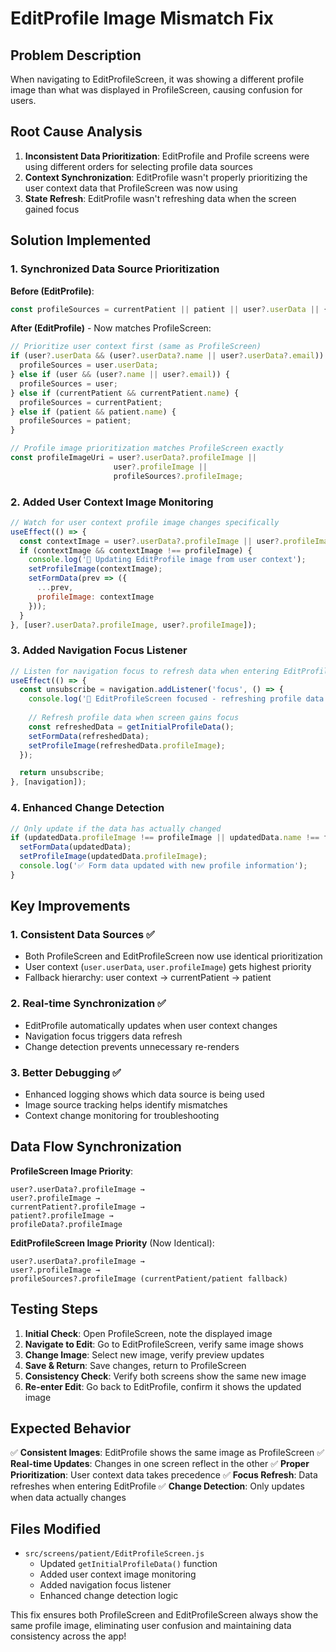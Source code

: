 # EditProfile Image Mismatch Fix

## Problem Description
When navigating to EditProfileScreen, it was showing a different profile image than what was displayed in ProfileScreen, causing confusion for users.

## Root Cause Analysis
1. **Inconsistent Data Prioritization**: EditProfile and Profile screens were using different orders for selecting profile data sources
2. **Context Synchronization**: EditProfile wasn't properly prioritizing the user context data that ProfileScreen was now using
3. **State Refresh**: EditProfile wasn't refreshing data when the screen gained focus

## Solution Implemented

### 1. Synchronized Data Source Prioritization
**Before (EditProfile)**:
```javascript
const profileSources = currentPatient || patient || user?.userData || {};
```

**After (EditProfile)** - Now matches ProfileScreen:
```javascript
// Prioritize user context first (same as ProfileScreen)
if (user?.userData && (user?.userData?.name || user?.userData?.email)) {
  profileSources = user.userData;
} else if (user && (user?.name || user?.email)) {
  profileSources = user;
} else if (currentPatient && currentPatient.name) {
  profileSources = currentPatient;
} else if (patient && patient.name) {
  profileSources = patient;
}

// Profile image prioritization matches ProfileScreen exactly
const profileImageUri = user?.userData?.profileImage || 
                       user?.profileImage ||
                       profileSources?.profileImage;
```

### 2. Added User Context Image Monitoring
```javascript
// Watch for user context profile image changes specifically
useEffect(() => {
  const contextImage = user?.userData?.profileImage || user?.profileImage;
  if (contextImage && contextImage !== profileImage) {
    console.log('🔄 Updating EditProfile image from user context');
    setProfileImage(contextImage);
    setFormData(prev => ({
      ...prev,
      profileImage: contextImage
    }));
  }
}, [user?.userData?.profileImage, user?.profileImage]);
```

### 3. Added Navigation Focus Listener
```javascript
// Listen for navigation focus to refresh data when entering EditProfile
useEffect(() => {
  const unsubscribe = navigation.addListener('focus', () => {
    console.log('📱 EditProfileScreen focused - refreshing profile data...');
    
    // Refresh profile data when screen gains focus
    const refreshedData = getInitialProfileData();
    setFormData(refreshedData);
    setProfileImage(refreshedData.profileImage);
  });

  return unsubscribe;
}, [navigation]);
```

### 4. Enhanced Change Detection
```javascript
// Only update if the data has actually changed
if (updatedData.profileImage !== profileImage || updatedData.name !== formData.name) {
  setFormData(updatedData);
  setProfileImage(updatedData.profileImage);
  console.log('✅ Form data updated with new profile information');
}
```

## Key Improvements

### 1. Consistent Data Sources ✅
- Both ProfileScreen and EditProfileScreen now use identical prioritization
- User context (`user.userData`, `user.profileImage`) gets highest priority
- Fallback hierarchy: user context → currentPatient → patient

### 2. Real-time Synchronization ✅
- EditProfile automatically updates when user context changes
- Navigation focus triggers data refresh
- Change detection prevents unnecessary re-renders

### 3. Better Debugging ✅
- Enhanced logging shows which data source is being used
- Image source tracking helps identify mismatches
- Context change monitoring for troubleshooting

## Data Flow Synchronization

**ProfileScreen Image Priority**:
```
user?.userData?.profileImage → 
user?.profileImage → 
currentPatient?.profileImage → 
patient?.profileImage → 
profileData?.profileImage
```

**EditProfileScreen Image Priority** (Now Identical):
```
user?.userData?.profileImage → 
user?.profileImage → 
profileSources?.profileImage (currentPatient/patient fallback)
```

## Testing Steps

1. **Initial Check**: Open ProfileScreen, note the displayed image
2. **Navigate to Edit**: Go to EditProfileScreen, verify same image shows
3. **Change Image**: Select new image, verify preview updates
4. **Save & Return**: Save changes, return to ProfileScreen
5. **Consistency Check**: Verify both screens show the same new image
6. **Re-enter Edit**: Go back to EditProfile, confirm it shows the updated image

## Expected Behavior

✅ **Consistent Images**: EditProfile shows the same image as ProfileScreen
✅ **Real-time Updates**: Changes in one screen reflect in the other
✅ **Proper Prioritization**: User context data takes precedence
✅ **Focus Refresh**: Data refreshes when entering EditProfile
✅ **Change Detection**: Only updates when data actually changes

## Files Modified

- `src/screens/patient/EditProfileScreen.js`
  - Updated `getInitialProfileData()` function
  - Added user context image monitoring
  - Added navigation focus listener
  - Enhanced change detection logic

This fix ensures both ProfileScreen and EditProfileScreen always show the same profile image, eliminating user confusion and maintaining data consistency across the app!